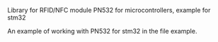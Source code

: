 Library for RFID/NFC module PN532 for microcontrollers, example for stm32

An example of working with PN532 for stm32 in the file example.

